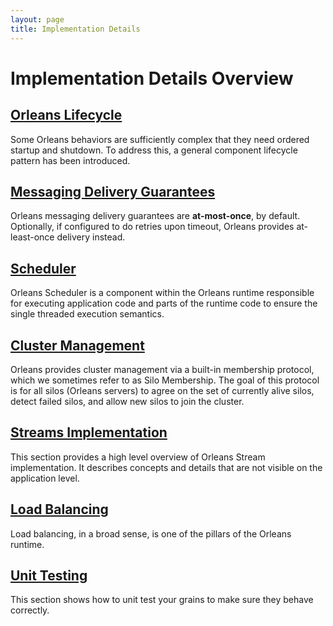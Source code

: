 ```yaml
---
layout: page
title: Implementation Details
---
```

# Implementation Details Overview

## [Orleans Lifecycle](orleans_lifecycle.md)

Some Orleans behaviors are sufficiently complex that they need ordered startup and shutdown.
To address this, a general component lifecycle pattern has been introduced.

## [Messaging Delivery Guarantees](messaging_delivery_guarantees.md)

Orleans messaging delivery guarantees are **at-most-once**, by default.
Optionally, if configured to do retries upon timeout, Orleans provides at-least-once delivery instead.

## [Scheduler](scheduler.md)

Orleans Scheduler is a component within the Orleans runtime responsible for executing application code and parts of the runtime code to ensure the single threaded execution semantics.

## [Cluster Management](cluster_management.md)

Orleans provides cluster management via a built-in membership protocol, which we sometimes refer to as Silo Membership.
The goal of this protocol is for all silos (Orleans servers) to agree on the set of currently alive silos, detect failed silos, and allow new silos to join the cluster.

## [Streams Implementation](streams_implementation/index.md)

This section provides a high level overview of Orleans Stream implementation.
It describes concepts and details that are not visible on the application level.

## [Load Balancing](load_balancing.md)

Load balancing, in a broad sense, is one of the pillars of the Orleans runtime.

## [Unit Testing](testing.md)

This section shows how to unit test your grains to make sure they behave correctly.
